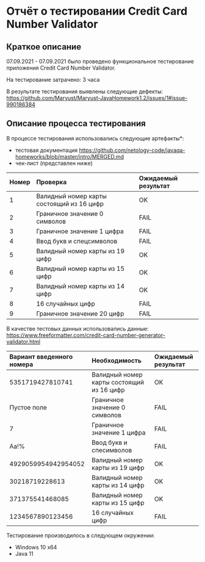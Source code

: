 # Отчёт о тестировании Credit Card Number Validator

## Краткое описание

07.09.2021 - 07.09.2021 было проведено функциональное тестирование приложения Credit Card Number Validator.

На тестирование затрачено: 3 часа

В результате тестирования выявлены следующие дефекты:
https://github.com/Maryust/Maryust-JavaHomework1.2/issues/1#issue-990186384


## Описание процесса тестирования

В процессе тестирования использовались следующие артефакты*:
* тестовая документация https://github.com/netology-code/javaqa-homeworks/blob/master/intro/MERGED.md
* чек-лист (представлен ниже)

| Номер | Проверка| Ожидаемый результат |
|:-----|:---------|:-----|
| 1 | Валидный номер карты состоящий из 16 цифр | OK
|2 | Граничное значение 0 символов | FAIL
|3 | Граничное значение 1 цифра | FAIL
|4 | Ввод букв и спецсимволов | FAIL
|5 | Валидный номер карты из 19 цифр | OK
|6 | Валидный номер карты из 15 цифр | OK
|7 | Валидный номер карты из 14 цифр | OK
|8 | 16 случайных цифр | FAIL
|9 | Граничное значение 20 цифр | FAIL


В качестве тестовых данных использовались данные:
https://www.freeformatter.com/credit-card-number-generator-validator.html

| Вариант введенного номера | Необходимость| Ожидаемый результат |
|:------|:-----|:-----|
| 5351719427810741 | Валидный номер карты состоящий из 16 цифр | OK
| Пустое поле | Граничное значение 0 символов | FAIL
| 7 | Граничное значение 1 цифра | FAIL
| Аа!% | Ввод букв и спесимволов | FAIL
| 4929059954942954052 | Валидный номер карты из 19 цифр | OK
| 30218719228613 | Валидный номер карты из 14 цифр | OK
| 371375541468085 |  Валидный номер карты из 15 цифр | OK
| 1234567890123456 |  16 случайных цифр | FAIL

Тестирование производилось в следующем окружении:
* Windows 10 x64
* Java 11